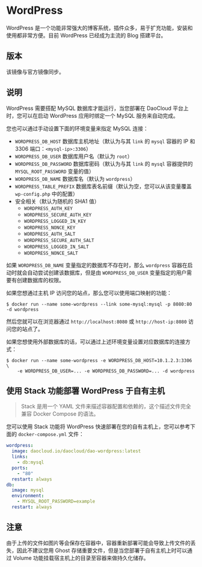 # WordPress

WordPress 是一个功能非常强大的博客系统，插件众多，易于扩充功能，安装和使用都非常方便。目前 WordPress 已经成为主流的 Blog 搭建平台。

## 版本

该镜像与官方镜像同步。

## 说明

WordPress 需要搭配 MySQL 数据库才能运行，当您部署在 DaoCloud 平台上时，您可以在启动 WordPress 应用时绑定一个 MySQL 服务来自动完成。

您也可以通过手动设置下面的环境变量来指定 MySQL 连接：

- `WORDPRESS_DB_HOST` 数据库主机地址（默认为与其 `link` 的 `mysql` 容器的 IP 和 3306 端口：`<mysql-ip>:3306`）
- `WORDPRESS_DB_USER` 数据库用户名（默认为 `root`）
- `WORDPRESS_DB_PASSWORD` 数据库密码（默认为与其 `link` 的 `mysql` 容器提供的 `MYSQL_ROOT_PASSWORD` 变量的值）
- `WORDPRESS_DB_NAME` 数据库名（默认为 `wordpress`）
- `WORDPRESS_TABLE_PREFIX` 数据库表名前缀（默认为空，您可以从该变量覆盖 `wp-config.php` 中的配置）
- 安全相关（默认为随机的 SHA1 值）
	+ `WORDPRESS_AUTH_KEY`
	+ `WORDPRESS_SECURE_AUTH_KEY`
	+ `WORDPRESS_LOGGED_IN_KEY`
	+ `WORDPRESS_NONCE_KEY`
	+ `WORDPRESS_AUTH_SALT`
	+ `WORDPRESS_SECURE_AUTH_SALT`
	+ `WORDPRESS_LOGGED_IN_SALT`
	+ `WORDPRESS_NONCE_SALT`

如果 `WORDPRESS_DB_NAME` 变量指定的数据库不存在时，那么 `wordpress` 容器在启动时就会自动尝试创建该数据库，但是由 `WORDPRESS_DB_USER` 变量指定的用户需要有创建数据库的权限。

如果您想通过主机 IP 访问您的站点，那么您可以使用端口映射的功能：

```console
$ docker run --name some-wordpress --link some-mysql:mysql -p 8080:80 -d wordpress
```

然后您就可以在浏览器通过 `http://localhost:8080` 或 `http://host-ip:8080` 访问您的站点了。

如果您想使用外部数据库的话，可以通过上述环境变量设置对应数据库的连接方式：

```console
$ docker run --name some-wordpress -e WORDPRESS_DB_HOST=10.1.2.3:3306 \
    -e WORDPRESS_DB_USER=... -e WORDPRESS_DB_PASSWORD=... -d wordpress
```

## 使用 Stack 功能部署 WordPress 于自有主机

> Stack 是用一个 YAML 文件来描述容器配置和依赖的，这个描述文件完全兼容 Docker Compose 的语法。

您可以使用 Stack 功能将 WordPress 快速部署在您的自有主机上，您可以参考下面的 `docker-compose.yml` 文件：

```yaml
wordpress: 
  image: daocloud.io/daocloud/dao-wordpress:latest 
  links: 
    - db:mysql 
  ports: 
    - "80" 
  restart: always 
db: 
  image: mysql 
  environment: 
    - MYSQL_ROOT_PASSWORD=example 
  restart: always
```

## 注意

由于上传的文件如图片等会保存在容器中，容器重新部署可能会导致上传文件的丢失，因此不建议您用 Ghost 存储重要文件，但是当您部署于自有主机上时可以通过 Volume 功能挂载宿主机上的目录至容器来做持久化储存。